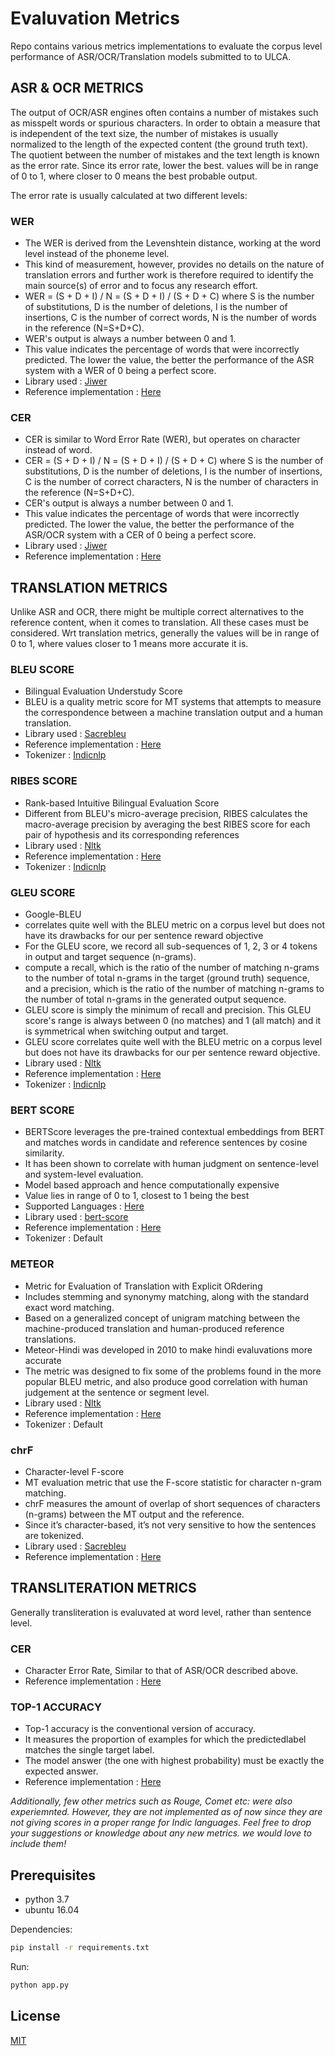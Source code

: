 # Evaluvation Metrics

Repo contains various metrics implementations to evaluate the corpus level performance of ASR/OCR/Translation models submitted to to ULCA.

## ASR & OCR METRICS

The output of OCR/ASR engines often contains a number of mistakes such as misspelt words or spurious characters. In order to obtain a measure that is independent of the text size, the number of mistakes is usually normalized to the length of the expected content (the ground truth text). The quotient between the number of mistakes and the text length is known as the error rate. Since its error rate, lower the best. values will be in range of 0 to 1, where closer to 0 means the best probable output.

The error rate is usually calculated at two different levels:

### WER

- The WER is derived from the Levenshtein distance, working at the word level instead of the phoneme level.
- This kind of measurement, however, provides no details on the nature of translation errors and further work is therefore required to identify the main source(s) of error and to focus any research effort.
- WER = (S + D + I) / N = (S + D + I) / (S + D + C) where S is the number of substitutions, D is the number of deletions, I is the number of insertions, C is the number of correct words, N is the number of words in the reference (N=S+D+C).
- WER's output is always a number between 0 and 1.
- This value indicates the percentage of words that were incorrectly predicted. The lower the value, the better the performance of the ASR system with a WER of 0 being a perfect score.
- Library used : [Jiwer](https://github.com/jitsi/jiwer "Jiwer")
- Reference implementation : [Here](https://github.com/huggingface/datasets/blob/master/metrics/wer/wer.py "Here")

### CER

- CER is similar to Word Error Rate (WER), but operates on character instead of word.
- CER = (S + D + I) / N = (S + D + I) / (S + D + C) where S is the number of substitutions, D is the number of deletions, I is the number of insertions, C is the number of correct characters, N is the number of characters in the reference (N=S+D+C).
- CER's output is always a number between 0 and 1.
- This value indicates the percentage of words that were incorrectly predicted. The lower the value, the better the performance of the ASR/OCR system with a CER of 0 being a perfect score.
- Library used : [Jiwer](https://github.com/jitsi/jiwer "Jiwer")
- Reference implementation : [Here](https://github.com/huggingface/datasets/blob/master/metrics/cer/cer.py "Here")

## TRANSLATION METRICS

Unlike ASR and OCR, there might be multiple correct alternatives to the reference content, when it comes to translation. All these cases must be considered.  Wrt translation metrics, generally the values will be in range of 0 to 1, where values closer to 1 means more accurate it is.

### BLEU SCORE

- Bilingual Evaluation Understudy Score
- BLEU is a quality metric score for MT systems that attempts to measure the correspondence between a machine translation output and a human translation.
- Library used : [Sacrebleu](https://github.com/mjpost/sacrebleu "Sacrebleu")
- Reference implementation : [Here](https://github.com/AI4Bharat/indicTrans/blob/main/compute_bleu.sh "Here")
- Tokenizer : [Indicnlp](https://github.com/anoopkunchukuttan/indic_nlp_library "Indicnlp")

### RIBES SCORE

- Rank-based Intuitive Bilingual Evaluation Score
- Different from BLEU's micro-average precision, RIBES calculates the macro-average precision by averaging the best RIBES score for each pair of hypothesis and its corresponding references
- Library used : [Nltk](https://www.nltk.org/ "Nltk")
- Reference implementation : [Here](https://www.nltk.org/_modules/nltk/translate/ribes_score.html "Here")
- Tokenizer : [Indicnlp](https://github.com/anoopkunchukuttan/indic_nlp_library "Indicnlp")

### GLEU SCORE

- Google-BLEU
- correlates quite well with the BLEU metric on a corpus level but does not have its drawbacks for our per sentence reward objective
- For the GLEU score, we record all sub-sequences of 1, 2, 3 or 4 tokens in output and target sequence (n-grams).
- compute a recall, which is the ratio of the number of matching n-grams to the number of total n-grams in the target (ground truth) sequence, and a precision, which is the ratio of the number of matching n-grams to the number of total n-grams in the generated output sequence.
- GLEU score is simply the minimum of recall and precision. This GLEU score's range is always between 0 (no matches) and 1 (all match) and it is symmetrical when switching output and target.
- GLEU score correlates quite well with the BLEU metric on a corpus level but does not have its drawbacks for our per sentence reward objective.
- Library used : [Nltk](https://www.nltk.org/ "Nltk")
- Reference implementation : [Here](https://www.nltk.org/_modules/nltk/translate/gleu_score.html "Here")
- Tokenizer : [Indicnlp](https://github.com/anoopkunchukuttan/indic_nlp_library "Indicnlp")

### BERT SCORE

- BERTScore leverages the pre-trained contextual embeddings from BERT and matches words in candidate and reference sentences by cosine similarity.
- It has been shown to correlate with human judgment on sentence-level and system-level evaluation.
- Model based approach and hence computationally expensive
- Value lies in range of 0 to 1, closest to 1 being the best
- Supported Languages : [Here](https://github.com/google-research/bert/blob/master/multilingual.md#list-of-languages "Here")
- Library used : [bert-score](https://github.com/Tiiiger/bert_score "bert-score")
- Reference implementation : [Here](https://github.com/huggingface/datasets/blob/master/metrics/bertscore/bertscore.py "Here")
- Tokenizer : Default

### METEOR

- Metric for Evaluation of Translation with Explicit ORdering
- Includes stemming and synonymy matching, along with the standard exact word matching.
- Based on a generalized concept of unigram matching between the machine-produced translation and human-produced reference translations.
- Meteor-Hindi was developed in 2010 to make hindi evaluvations more accurate
- The metric was designed to fix some of the problems found in the more popular BLEU metric, and also produce good correlation with human judgement at the sentence or segment level.
- Library used : [Nltk](https://www.nltk.org/ "Nltk")
- Reference implementation : [Here](https://github.com/huggingface/datasets/blob/master/metrics/meteor/meteor.py "Here")
- Tokenizer : Default

### chrF

- Character-level F-score
- MT evaluation metric that use the F-score statistic for character n-gram matching.
- chrF measures the amount of overlap of short sequences of characters (n-grams) between the MT output and the reference.
- Since it’s character-based, it’s not very sensitive to how the sentences are tokenized.
- Library used : [Sacrebleu](https://github.com/mjpost/sacrebleu/blob/master/sacrebleu/metrics/chrf.py "Sacrebleu")
- Reference implementation : [Here](https://github.com/huggingface/datasets/tree/main/metrics/chrf "Here")


## TRANSLITERATION METRICS

Generally transliteration is evaluvated at word level, rather than sentence level.

### CER

- Character Error Rate, Similar to that of ASR/OCR described above.
- Reference implementation : [Here](https://github.com/AI4Bharat/IndicXlit/blob/master/model_training_scripts/evaluate/evaluate_result_with_rescore_option.py#L153 "Here")

### TOP-1 ACCURACY
- Top-1 accuracy is the conventional version of accuracy.
- It measures the proportion of examples for which the predictedlabel matches the single target label.
- The model answer (the one with highest probability) must be exactly the expected answer.
- Reference implementation : [Here](https://github.com/AI4Bharat/IndicXlit/blob/master/model_training_scripts/evaluate/evaluate_result_with_rescore_option.py#L532 "Here")


*Additionally, few other metrics such as Rouge, Comet etc: were also experiemnted. However, they are not implemented as of now since they are not giving scores in a proper range for Indic languages. Feel free to drop your suggestions or knowledge about any new metrics. we would love to include them!*

## Prerequisites

- python 3.7
- ubuntu 16.04

Dependencies:
```bash
pip install -r requirements.txt
```
Run:
```bash
python app.py
```

## License

[MIT](https://choosealicense.com/licenses/mit/)
